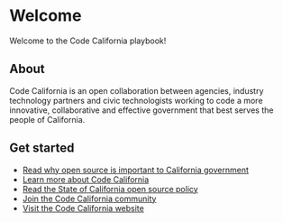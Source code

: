 # Welcome

Welcome to the Code California playbook!

## About

Code California is an open collaboration between agencies, industry technology partners and civic technologists working to code a more innovative, collaborative and effective government that best serves the people of California.

## Get started

* [Read why open source is important to California government](why.md)
* [Learn more about Code California](about.md)
* [Read the State of California open source policy](policy.md)
* [Join the Code California community](network.md)
* [Visit the Code California website](https://cagov.github.io/codecagov/)
